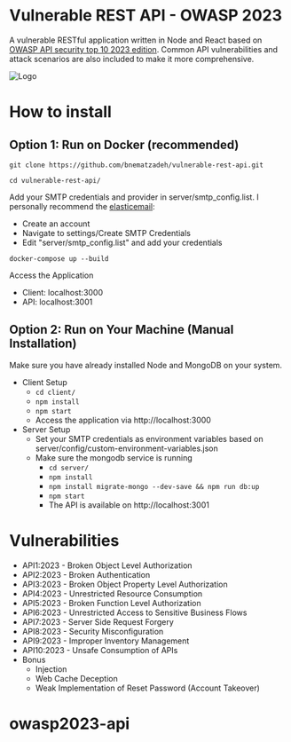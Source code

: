 # Vulnerable REST API - OWASP 2023

A vulnerable RESTful application written in Node and React based on [OWASP API security top 10 2023 edition](https://owasp.org/API-Security/editions/2023/en/0x11-t10/). Common API vulnerabilities and attack scenarios are also included to make it more comprehensive.

![Logo](https://raw.githubusercontent.com/bnematzadeh/vulnerable-rest-api/main/client/src/public/logo.png)

# How to install
## Option 1: Run on Docker (recommended)
```
git clone https://github.com/bnematzadeh/vulnerable-rest-api.git
```

```
cd vulnerable-rest-api/
```

Add your SMTP credentials and provider in server/smtp_config.list. I personally recommend the [elasticemail](https://elasticemail.com/):

- Create an account
- Navigate to settings/Create SMTP Credentials
- Edit "server/smtp_config.list" and add your credentials

```
docker-compose up --build
```
Access the Application

- Client: localhost:3000
- API: localhost:3001

## Option 2: Run on Your Machine (Manual Installation)
Make sure you have already installed Node and MongoDB on your system. 
- Client Setup
  - ```cd client/ ```
  - ```npm install```
  - ```npm start```
  - Access the application via http://localhost:3000
- Server Setup
  - Set your SMTP credentials as environment variables based on server/config/custom-environment-variables.json
  - Make sure the mongodb service is running 
    - ```cd server/ ```
    - ```npm install```
    - ```npm install migrate-mongo --dev-save && npm run db:up```
    - ```npm start```
    - The API is available on http://localhost:3001

# Vulnerabilities
- API1:2023 - Broken Object Level Authorization
- API2:2023 - Broken Authentication
- API3:2023 - Broken Object Property Level Authorization
- API4:2023 - Unrestricted Resource Consumption
- API5:2023 - Broken Function Level Authorization
- API6:2023 - Unrestricted Access to Sensitive Business Flows
- API7:2023 - Server Side Request Forgery
- API8:2023 - Security Misconfiguration
- API9:2023 - Improper Inventory Management
- API10:2023 - Unsafe Consumption of APIs
- Bonus
  - Injection
  - Web Cache Deception
  - Weak Implementation of Reset Password (Account Takeover)

# owasp2023-api
